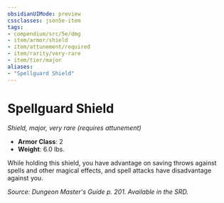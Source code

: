 ```yaml
---
obsidianUIMode: preview
cssclasses: json5e-item
tags:
- compendium/src/5e/dmg
- item/armor/shield
- item/attunement/required
- item/rarity/very-rare
- item/tier/major
aliases: 
- "Spellguard Shield"
---
```

# Spellguard Shield
*Shield, major, very rare (requires attunement)*  

- **Armor Class**: 2
- **Weight**: 6.0 lbs.

While holding this shield, you have advantage on saving throws against spells and other magical effects, and spell attacks have disadvantage against you.

*Source: Dungeon Master's Guide p. 201. Available in the SRD.*